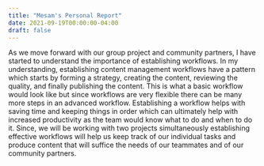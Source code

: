 ```yaml
---
title: "Mesam's Personal Report"
date: 2021-09-19T00:00:00-04:00
draft: false
---
```


As we move forward with our group project and community partners, I have started to understand the importance of establishing workflows. In my understanding, establishing content management workflows have a pattern which starts by forming a strategy, creating the content, reviewing the quality, and finally publishing the content. This is what a basic workflow would look like but since workflows are very flexible there can be many more steps in an advanced workflow. Establishing a workflow helps with saving time and keeping things in order which can ultimately help with increased productivity as the team would know what to do and when to do it. Since, we will be working with two projects simultaneously establishing effective workflows will help us keep track of our individual tasks and produce content that will suffice the needs of our teammates and of our community partners.
